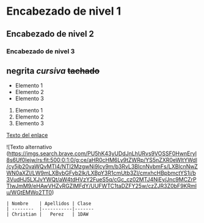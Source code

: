 # Encabezado de nivel 1
## Encabezado de nivel 2
### Encabezado de nivel 3

**negrita**
*cursiva*
~~tachado~~
---



- Elemento 1
- Elemento 2
- Elemento 3

1. Elemento 1
2. Elemento 2
3. Elemento 3

<!-- comentario -->
[Texto del enlace](http://www.ejemplo.com)

![Texto alternativo (https://imgs.search.brave.com/PU5hK43yUDdJnLhURvs9VOSSF0HwnEryl8s6Uf0Iejw/rs:fit:500:0:1:0/g:ce/aHR0cHM6Ly9tZWRp/YS5nZXR0eWltYWdl/cy5jb20vaWQvMTI4/NTI2MzgwNi9lcy9m/b3RvL3BlcnNvbmFs/LXBlcnNwZWN0aXZl/LW9mLXBvbGFyb2lk/LXBpY3R1cmUtb3Zl/cmxhcHBpbmctYS1j/b3VudHJ5LXJvYWQt/aW4tdHVzY2FueS5q/cGc_cz02MTJ4NjEy/Jnc9MCZrPTIwJmM9/eHAwVHZvRGZlMFdY/UUFWTC1taDZFY25w/czZJR3Z0bF9KRmlu/WGtEMWo2TT0)


    | Nombre    | Apellidos | Clase
    | --------  |-----------|-------
    | Christian |   Perez   | 1DAW 
